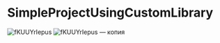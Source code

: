 # SimpleProjectUsingCustomLibrary

![fKUUYrIepus](https://user-images.githubusercontent.com/90568044/195790612-ac6c96e3-0ebe-4fa9-a8cb-91e66e8e8f33.jpg)
![fKUUYrIepus — копия](https://user-images.githubusercontent.com/90568044/195790626-1ef4e870-806d-449c-b202-504300ac9306.jpg)

